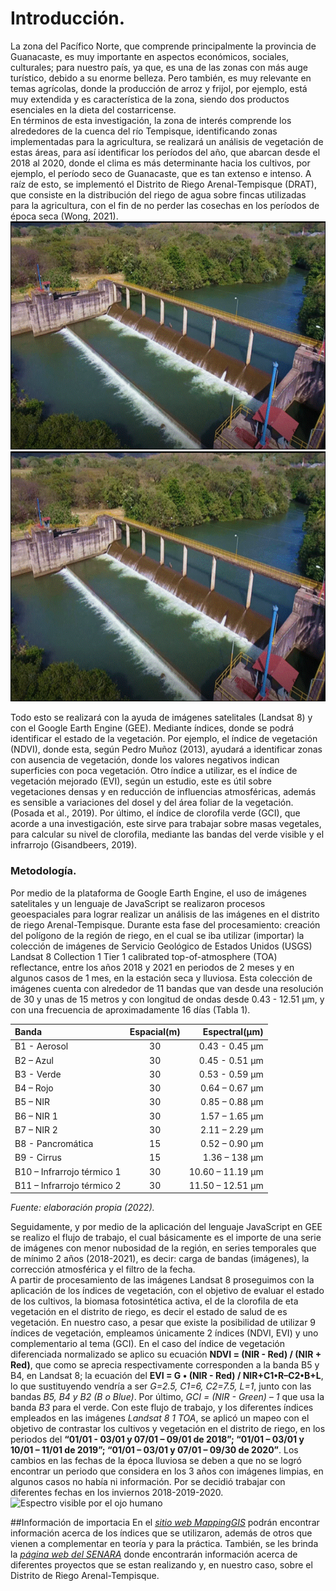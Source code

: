 # Introducción.
La zona del Pacífico Norte, que comprende principalmente la provincia de Guanacaste, es muy importante en aspectos económicos, sociales, culturales; para nuestro país, ya que, es una de las zonas con más auge turístico, debido a su enorme belleza. Pero también, es muy relevante en temas agrícolas, donde la producción de arroz y frijol, por ejemplo, está muy extendida y es característica de la zona, siendo dos productos esenciales en la dieta del costarricense.  
En términos de esta investigación, la zona de interés comprende los alrededores de la cuenca del río Tempisque, identificando zonas implementadas para la agricultura, se realizará un análisis de vegetación de estas áreas, para así identificar los períodos del año, que abarcan desde el 2018 al 2020, donde el clima es más determinante hacia los cultivos, por ejemplo, el período seco de Guanacaste, que es tan extenso e intenso. A raíz de esto, se implementó el Distrito de Riego Arenal-Tempisque (DRAT), que consiste en la distribución del riego de agua sobre fincas utilizadas para la agricultura, con el fin de no perder las cosechas en los períodos de época seca (Wong, 2021).  
![Presa derivada Ing. Miguel Pablo Dengo Benavides en el cauce del río Magdalena](Riego.jpg)  
<img src="Riego.jpg" width="600" height="400"> 

Todo esto se realizará con la ayuda de imágenes satelitales (Landsat 8) y con el Google Earth Engine (GEE). Mediante índices, donde se podrá identificar el estado de la vegetación. Por ejemplo, el índice de vegetación (NDVI), donde esta, según Pedro Muñoz (2013), ayudará a identificar zonas con ausencia de vegetación, donde los valores negativos indican superficies con poca vegetación. Otro índice a utilizar, es el índice de vegetación mejorado (EVI), según un estudio, este es útil sobre vegetaciones densas y en reducción de influencias atmosféricas, además es sensible a variaciones del dosel y del área foliar de la vegetación. (Posada et al., 2019). Por último, el índice de clorofila verde (GCI), que acorde a una investigación, este sirve para trabajar sobre masas vegetales, para calcular su nivel de clorofila, mediante las bandas del verde visible y el infrarrojo (Gisandbeers, 2019).  

### Metodología.
 Por medio de la plataforma de Google Earth Engine, el uso de imágenes satelitales y un lenguaje de JavaScript se realizaron procesos geoespaciales para lograr realizar un análisis de las imágenes en el distrito de riego Arenal-Tempisque. Durante esta fase del procesamiento: creación del polígono de la región de riego, en el cual se iba utilizar (importar) la colección de imágenes de Servicio Geológico de Estados Unidos (USGS) Landsat 8 Collection 1 Tier 1 calibrated top-of-atmosphere (TOA) reflectance, entre los años 2018 y 2021 en periodos de 2 meses y en algunos casos de 1 mes, en la estación seca y lluviosa. Esta colección de imágenes cuenta con alrededor de 11 bandas que van desde una resolución de 30 y unas de 15 metros y con longitud de ondas desde 0.43 - 12.51 µm, y con una frecuencia de aproximadamente 16 días (Tabla 1).  
 
 | **Banda**     | **Espacial(m)** | **Espectral(µm)** |
 | :---          |       :----:    |              ---: |   
 | B1 - Aerosol  |      30         |  0.43 - 0.45 µm   |  
 | B2 – Azul	    |      30	        |  0.45 - 0.51 µm   |
 | B3 - Verde	   |      30         |  0.53 - 0.59 µm   |
 | B4 – Rojo     |     	30         | 	0.64 – 0.67 µm   |
 | B5 – NIR	     |      30        	|  0.85 – 0.88 µm   |
 | B6 – NIR 1    |     	30         |	 1.57 – 1.65 µm   |
 | B7 – NIR 2    |	     30	        |  2.11 – 2.29 µm   |
 | B8 - Pancromática	|  15         |	 0.52 – 0.90 µm   |
 | B9 - Cirrus	  |      15	        |  1.36 – 138 µm    |
 | B10 – Infrarrojo térmico 1	| 30 |	 10.60 – 11.19 µm |
 | B11 – Infrarrojo térmico 2 |	30	|  11.50 – 12.51 µm |  
_Fuente: elaboración propia (2022)._
 
 Seguidamente, y por medio de la aplicación del lenguaje JavaScript en GEE se realizo el flujo de trabajo, el cual básicamente es el importe de una serie de imágenes con menor nubosidad de la región, en series temporales que de mínimo 2 años (2018-2021), es decir: carga de bandas (imágenes), la corrección atmosférica y el filtro de la fecha.  
A partir de procesamiento de las imágenes Landsat 8 proseguimos con la aplicación de los índices de vegetación, con el objetivo de evaluar el estado de los cultivos, la biomasa fotosintética activa, el de la clorofila de eta vegetación en el distrito de riego, es decir el estado de salud de es vegetación. En nuestro caso, a pesar que existe la posibilidad de utilizar 9 índices de vegetación, empleamos únicamente 2 índices (NDVI, EVI) y uno complementario al tema (GCI). En el caso del índice de vegetación diferenciada normalizado se aplico su ecuación **NDVI = (NIR - Red) / (NIR + Red)**, que como se aprecia respectivamente corresponden a la banda B5 y B4, en Landsat 8; la ecuación del __EVI = G • (NIR - Red) / NIR+C1•R–C2•B+L__, lo que sustituyendo vendría a ser *G=2.5, C1=6, C2=7.5, L=1*, junto con las bandas _B5, B4 y B2 (B o Blue)_. Por último, *GCI = (NIR - Green) – 1* que usa la banda _B3_ para el verde.
Con este flujo de trabajo, y los diferentes índices empleados en las imágenes _Landsat 8 1 TOA_, se aplicó un mapeo con el objetivo de contrastar los cultivos y vegetación en el distrito de riego, en los periodos del **“01/01 - 03/01 y 07/01 – 09/01 de 2018”; “01/01 – 03/01 y 10/01 – 11/01 de 2019”; “01/01 – 03/01 y 07/01 – 09/30 de 2020”**. Los cambios en las fechas de la época lluviosa se deben a que no se logró encontrar un periodo que considera en los 3 años con imágenes limpias, en algunos casos no había ni información. Por se decidió trabajar con diferentes fechas en los inviernos 2018-2019-2020.  
![Espectro visible por el ojo humano](https://mappinggis.com/2019/05/combinaciones-de-bandas-en-imagenes-de-satelite-landsat-y-sentinel/ "Imagen de las bandas multiespectrales") 

##Información de importacia
En el *[sitio web MappingGIS](https://mappinggis.com/2020/07/los-6-indices-de-vegetacion-para-completar-el-ndvi/)* podrán encontrar información acerca de los índices que se utilizaron, además de otros que vienen a complementar en teoría y para la práctica.
También, se les brinda la *[página web del SENARA](https://www.senara.or.cr/proyectos/drat/index.aspx)* donde encontrarán información acerca de diferentes proyectos que se estan realizando y, en nuestro caso, sobre el Distrito de Riego Arenal-Tempisque.




